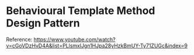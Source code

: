 # Behavioural Template Method Design Pattern
Reference: https://www.youtube.com/watch?v=cGoVDzHvD4A&list=PLlsmxlJgn1HJpa28yHzkBmUY-Ty71ZUGc&index=9